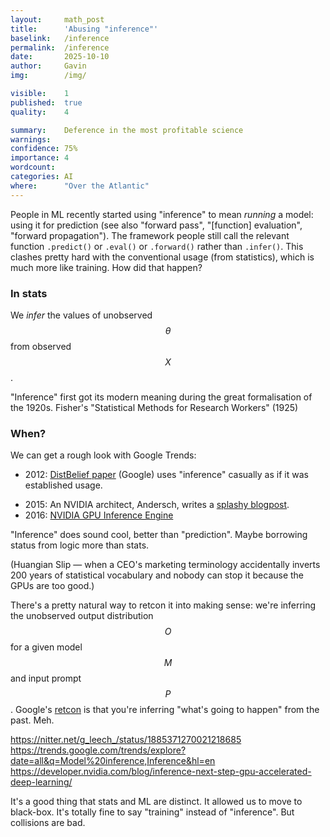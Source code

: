 ```yaml
---
layout:     math_post
title:      'Abusing "inference"'
baselink:   /inference
permalink:  /inference
date:       2025-10-10
author:     Gavin
img:        /img/

visible:    1
published:  true
quality:    4

summary:    Deference in the most profitable science
warnings: 	
confidence: 75%
importance: 4
wordcount:  
categories: AI
where:      "Over the Atlantic"
---
```


People in ML recently started using "inference" to mean _running_ a model: using it for prediction (see also "forward pass", "[function] evaluation", "forward propagation"). The framework people still call the relevant function `.predict()` or `.eval()` or `.forward()` rather than `.infer()`. This clashes pretty hard with the conventional usage (from statistics), which is much more like training. How did that happen?

### In stats

We _infer_ the values of unobserved $$\theta$$ from observed $$X$$.

"Inference" first got its modern meaning during the great formalisation of the 1920s. Fisher's "Statistical Methods for Research Workers" (1925)

### When?

We can get a rough look with Google Trends:


* 2012: [DistBelief paper](https://www.cs.toronto.edu/~ranzato/publications/DistBeliefNIPS2012_withAppendix.pdf) (Google) uses "inference" casually as if it was established usage.
<!-- * 2014: Szegedy's [GoogLeNet paper](https://arxiv.org/pdf/1409.4842) uses "inference time" casually.  -->
* 2015: An NVIDIA architect, Andersch, writes a [splashy blogpost](https://developer.nvidia.com/blog/inference-next-step-gpu-accelerated-deep-learning/).
* 2016: [NVIDIA GPU Inference Engine](https://developer.nvidia.com/blog/production-deep-learning-nvidia-gpu-inference-engine/)

"Inference" does sound cool, better than "prediction". Maybe borrowing status from logic more than stats.

(Huangian Slip — when a CEO's marketing terminology accidentally inverts 200 years of statistical vocabulary and nobody can stop it because the GPUs are too good.)
<!-- Jensen's Law of Semantic Displacement: "Any sufficiently marketed product category will overwrite the academic meaning of whatever word sounds most impressive." -->

There's a pretty natural way to retcon it into making sense: we're inferring the unobserved output distribution $$O$$ for a given model $$M$$ and input prompt $$P$$. Google's [retcon](https://blog.google/technology/ai/ask-a-techspert-what-is-inference/) is that you're inferring "what's going to happen" from the past. Meh.

<!--  -->
https://nitter.net/g_leech_/status/1885371270021218685
https://trends.google.com/trends/explore?date=all&q=Model%20inference,Inference&hl=en 
https://developer.nvidia.com/blog/inference-next-step-gpu-accelerated-deep-learning/
<!--  -->
It's a good thing that stats and ML are distinct. It allowed us to move to black-box. It's totally fine to say "training" instead of "inference". But collisions are bad.